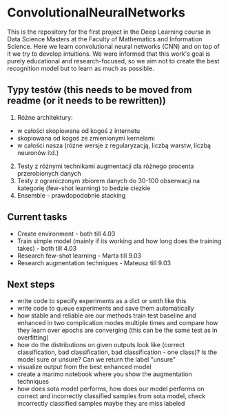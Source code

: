 # ConvolutionalNeuralNetworks

This is the repository for the first project in the Deep Learning course in Data Science Masters at the Faculty of Mathematics and Information Science. Here we learn convolutional neural networks (CNN) and on top of it we try to develop intuitions. We were informed that this work's goal is purely educational and research-focused, so we aim not to create the best recognition model but to learn as much as possible.

## Typy testów (this needs to be moved from readme (or it needs to be rewritten))

1. Różne architektury:

* w całości skopiowana od kogoś z internetu
* skopiowana od kogoś ze zmienionymi kernelami
* w całości nasza (różne wersje z regularyzacją, liczbą warstw, liczbą neuronów itd.)

2. Testy z różnymi technikami augmentacji dla różnego procenta przerobionych danych
3. Testy z ograniczonym zbiorem danych do 30-100 obserwacji na kategorię (few-shot learning) to bedzie ciezkie
4. Ensemble - prawdopodobnie stacking

## Current tasks

* Create environment - both till 4.03
* Train simple model (mainly if its working and how long does the training takes) - both till 4.03
* Research few-shot learning - Marta till 9.03
* Research augmentation techniques - Mateusz till 9.03

## Next steps

* write code to specify experiments as a dict or smth like this
* write code to queue experiments and save them automatically
* how stable and reliable are our methods train test baseline and enhanced in two complication modes multiple times and compare how they learn over epochs are converging (this can be the same test as in overfitting)
* how do the distributions on given outputs look like (correct classification, bad classification, bad classification - one class)? Is the model sure or unsure? Can we return the label "unsure"
* visualize output from the best enhanced model
* create a marimo notebook where you show the augmentation techniques
* how does sota model performs, how does our model performs on correct and incorrectly classified samples from sota model, check incorrectly classified samples maybe they are miss labeled
